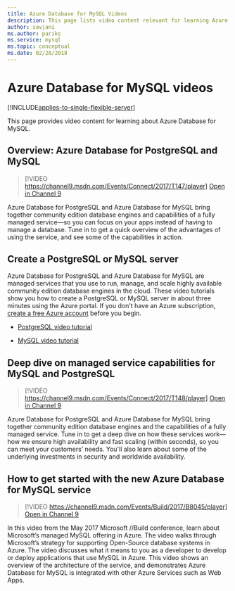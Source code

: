 ```yaml
---
title: Azure Database for MySQL Videos
description: This page lists video content relevant for learning Azure Database for MySQL, Microsoft’s managed MySQL offering in Azure.
author: savjani
ms.author: pariks
ms.service: mysql
ms.topic: conceptual
ms.date: 02/28/2018
---
```

# Azure Database for MySQL videos

[!INCLUDE[applies-to-single-flexible-server](includes/applies-to-single-flexible-server.md)]

This page provides video content for learning about Azure Database for MySQL.

## Overview: Azure Database for PostgreSQL and MySQL

>[!VIDEO https://channel9.msdn.com/Events/Connect/2017/T147/player] 
[Open in Channel 9](https://channel9.msdn.com/Events/Connect/2017/T147)

Azure Database for PostgreSQL and Azure Database for MySQL bring together community edition database engines and capabilities of a fully managed service—so you can focus on your apps instead of having to manage a database. Tune in to get a quick overview of the advantages of using the service, and see some of the capabilities in action.

## Create a PostgreSQL or MySQL server
Azure Database for PostgreSQL and Azure Database for MySQL are managed services that you use to run, manage, and scale highly available community edition database engines in the cloud. These video tutorials show you how to create a PostgreSQL or MySQL server in about three minutes using the Azure portal. If you don't have an Azure subscription, [create a free Azure account](https://azure.microsoft.com/free/) before you begin.

* [PostgreSQL video tutorial](https://azure.microsoft.com/resources/videos/create-an-azure-database-for-postgresql-server-in-the-azure-portal)

* [MySQL video tutorial](https://azure.microsoft.com/resources/videos/create-an-azure-database-for-mysql-server-by-using-the-azure-portal)

## Deep dive on managed service capabilities for MySQL and PostgreSQL

>[!VIDEO https://channel9.msdn.com/Events/Connect/2017/T148/player]
[Open in Channel 9](https://channel9.msdn.com/Events/Connect/2017/T148)

Azure Database for PostgreSQL and Azure Database for MySQL bring together community edition database engines and the capabilities of a fully managed service. Tune in to get a deep dive on how these services work—how we ensure high availability and fast scaling (within seconds), so you can meet your customers’ needs. You'll also learn about some of the underlying investments in security and worldwide availability.

## How to get started with the new Azure Database for MySQL service

>[!VIDEO https://channel9.msdn.com/Events/Build/2017/B8045/player]
[Open in Channel 9](https://channel9.msdn.com/events/Build/2017/B8045)

In this video from the May 2017 Microsoft //Build conference, learn about Microsoft’s managed MySQL offering in Azure. The video walks through Microsoft’s strategy for supporting Open-Source database systems in Azure. The video discusses what it means to you as a developer to develop or deploy applications that use MySQL in Azure. This video shows an overview of the architecture of the service, and demonstrates Azure Database for MySQL is integrated with other Azure Services such as Web Apps.
